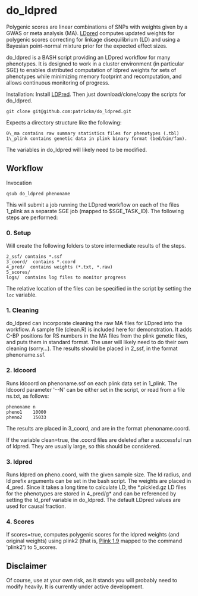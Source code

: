 # do\_ldpred

Polygenic scores are linear combinations of SNPs  with weights given by a GWAS or meta analysis (MA).
[LDpred](http://biorxiv.org/content/early/2015/03/04/015859) computes updated weights for polygenic scores correcting for linkage disequilibrium (LD)
 and using a Bayesian point-normal mixture prior for the expected effect sizes. 

do\_ldpred is a BASH script providing an LDpred workflow for many phenotypes. It is designed to work in a cluster environment (in particular SGE) to enables distributed computation of ldpred weights for sets of phenotypes while minimizing memory footprint and recomputation, and allows continuous monitoring of progress. 

Installation: Install [LDPred](https://bitbucket.org/bjarni_vilhjalmsson/ldpred). Then just download/clone/copy the scripts for do\_ldpred.

    git clone git@github.com:patr1ckm/do_ldpred.git 

Expects a directory structure like the following:

    0\_ma contains raw summary statistics files for phenotypes (.tbl)
    1\_plink contains genetic data in plink binary format (bed/bim/fam). 

The variables in do\_ldpred will likely need to be modified.

## Workflow

Invocation

    qsub do_ldpred phenoname

This will submit a job running the LDpred workflow on each of the files 1\_plink as a separate SGE job (mapped to $SGE\_TASK\_ID). The following steps are performed:

### 0. Setup

Will create the following folders to store intermediate results of the steps.

    2_ssf/ contains *.ssf
    3_coord/  contains *.coord
    4_pred/  contains weights (*.txt, *.raw)
    5_scores/  
    logs/  contains log files to monitor progress

The relative location of the files can be specified in the script by setting the `loc` variable.

### 1. Cleaning

do\_ldpred can incorporate cleaning the raw MA files for LDpred into the workflow. A sample file (clean.R) is included here for demonstration.
It adds C-BP positions for RS numbers in the MA files from the plink genetic files, and puts them in standard format.
The user will likely need to do their own cleaning (sorry...). The results should be placed in 2\_ssf, in the format phenoname.ssf.

### 2. ldcoord

Runs ldcoord on phenoname.ssf on each plink data set in 1\_plink. The ldcoord parameter '--N' can be either set in the script, or 
read from a file ns.txt, as follows:

    phenoname n
    pheno1    10000
    pheno2    15033

The results are placed in 3\_coord, and are in the format phenoname.coord. 

If the variable clean=true, the .coord files are deleted after a successful run of ldpred. They are usually large, so this should be considered.

### 3. ldpred

Runs ldpred on pheno.coord, with the given sample size. The ld radius, and ld prefix arguments can be set in the bash script.
The weights are placed in 4\_pred. Since it takes a long time to calculate LD, the \*.pickled.gz LD files for the phenotypes are stored in 4\_pred/g\* 
and can be referenced by setting the ld\_pref variable in do\_ldpred. The default LDpred values are used for causal fraction.

### 4. Scores

If scores=true, computes polygenic scores for the ldpred weights (and original weights) using plink2 (that is, [Plink 1.9](https://www.cog-genomics.org/plink2) mapped to the command 'plink2')  to 5\_scores. 

## Disclaimer

Of course, use at your own risk, as it stands you will probably need to modify heavily. It is currently under active development.



